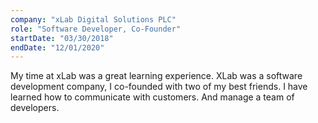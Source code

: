 ```yaml
---
company: "xLab Digital Solutions PLC"
role: "Software Developer, Co-Founder"
startDate: "03/30/2018"
endDate: "12/01/2020"
---
```


My time at xLab was a great learning experience. XLab was a software development
company, I co-founded with two of my best friends. I have learned how to communicate
with customers. And manage a team of developers.
